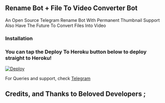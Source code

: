 ## Rename Bot + File To Video Converter Bot 

An Open Source Telegram Rename Bot With Permanent Thumbnail Support Also Have The Future To Convert Files Into Video 


### Installation


### You can tap the Deploy To Heroku button below to deploy straight to Heroku!
[![Deploy](https://www.herokucdn.com/deploy/button.svg)](https://heroku.com/deploy?template=https://github.com/Vivektp/FileRenameBot)

For Queries and support, check [Telegram ](https://telegram.dog/Mai_bOTs)

## Credits, and Thanks to Beloved Developers ;
